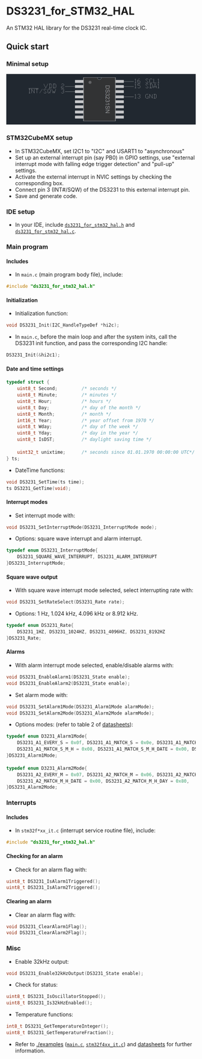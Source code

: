 # DS3231_for_STM32_HAL
An STM32 HAL library for the DS3231 real-time clock IC.

## Quick start
### Minimal setup
![Setup](./examples/images/minimal_connections.bmp)

### STM32CubeMX setup
* In STM32CubeMX, set I2C1 to "I2C" and USART1 to "asynchronous"
* Set up an external interrupt pin (say PB0) in GPIO settings, use "external interrupt mode with falling edge trigger detection" and "pull-up" settings.
* Activate the external interrupt in NVIC settings by checking the corresponding box.
* Connect pin 3 (INT#/SQW) of the DS3231 to this external interrupt pin.
* Save and generate code.

### IDE setup
* In your IDE, include [`ds3231_for_stm32_hal.h`](./ds3231_for_stm32_hal.h) and [`ds3231_for_stm32_hal.c`](./ds3231_for_stm32_hal.c).

### Main program
#### Includes
* In `main.c` (main program body file), include:
```c
#include "ds3231_for_stm32_hal.h"
```

#### Initialization
* Initialization function:
```c
void DS3231_Init(I2C_HandleTypeDef *hi2c);
```

* In `main.c`, before the main loop and after the system inits, call the DS3231 init function, and pass the corresponding I2C handle:
 ```c
DS3231_Init(&hi2c1);
 ```
#### Date and time settings
```c
typedef struct {
    uint8_t Second;         /* seconds */
    uint8_t Minute;         /* minutes */
    uint8_t Hour;           /* hours */
    uint8_t Day;            /* day of the month */
    uint8_t Month;          /* month */
    int16_t Year;           /* year offset from 1970 */
    uint8_t Wday;           /* day of the week */
    uint8_t Yday;           /* day in the year */
    uint8_t IsDST;          /* daylight saving time */

    uint32_t unixtime;      /* seconds since 01.01.1970 00:00:00 UTC*/
} ts;
```
* DateTime functions:
```c
void DS3231_SetTime(ts time);
ts DS3231_GetTime(void);
```

#### Interrupt modes
* Set interrupt mode with:
```c
void DS3231_SetInterruptMode(DS3231_InterruptMode mode);
```
* Options: square wave interrupt and alarm interrupt.
```c
typedef enum DS3231_InterruptMode{
    DS3231_SQUARE_WAVE_INTERRUPT, DS3231_ALARM_INTERRUPT
}DS3231_InterruptMode;
```
#### Square wave output
* With square wave interrupt mode selected, select interrupting rate with:
```c
void DS3231_SetRateSelect(DS3231_Rate rate);
```
* Options: 1 Hz, 1.024 kHz, 4.096 kHz or 8.912 kHz.
```c
typedef enum DS3231_Rate{
	DS3231_1HZ, DS3231_1024HZ, DS3231_4096HZ, DS3231_8192HZ
}DS3231_Rate;
```

#### Alarms
* With alarm interrupt mode selected, enable/disable alarms with:
```c
void DS3231_EnableAlarm1(DS3231_State enable);
void DS3231_EnableAlarm2(DS3231_State enable);
```
* Set alarm mode with:
```c
void DS3231_SetAlarm1Mode(DS3231_Alarm1Mode alarmMode);
void DS3231_SetAlarm2Mode(DS3231_Alarm2Mode alarmMode);
```
* Options modes: (refer to table 2 of [datasheets](https://datasheets.maximintegrated.com/en/ds/DS3231.pdf)):
```c
typedef enum D3231_Alarm1Mode{
    DS3231_A1_EVERY_S = 0x0f, DS3231_A1_MATCH_S = 0x0e, DS3231_A1_MATCH_S_M = 0x0c,
    DS3231_A1_MATCH_S_M_H = 0x08, DS3231_A1_MATCH_S_M_H_DATE = 0x00, DS3231_A1_MATCH_S_M_H_DAY = 0x80,
}DS3231_Alarm1Mode;

typedef enum D3231_Alarm2Mode{
    DS3231_A2_EVERY_M = 0x07, DS3231_A2_MATCH_M = 0x06, DS3231_A2_MATCH_M_H = 0x04,
    DS3231_A2_MATCH_M_H_DATE = 0x00, DS3231_A2_MATCH_M_H_DAY = 0x80,
}DS3231_Alarm2Mode;
```

 ### Interrupts
 #### Includes
 * In `stm32f*xx_it.c` (interrupt service routine file), include:
```c
#include "ds3231_for_stm32_hal.h"
```
 #### Checking for an alarm
 * Check for an alarm flag with:
 ```c
uint8_t DS3231_IsAlarm1Triggered();
uint8_t DS3231_IsAlarm2Triggered();
 ```
 #### Clearing an alarm
 * Clear an alarm flag with:
 ```c
 void DS3231_ClearAlarm1Flag();
 void DS3231_ClearAlarm2Flag();
 ```
 
 ### Misc
 * Enable 32kHz output:
 ```c
 void DS3231_Enable32kHzOutput(DS3231_State enable);
```
* Check for status:
```c
uint8_t DS3231_IsOscillatorStopped();
uint8_t DS3231_Is32kHzEnabled();
```
* Temperature functions:
```c
int8_t DS3231_GetTemperatureInteger();
uint8_t DS3231_GetTemperatureFraction();
 ```
* Refer to [./examples](./examples) ([`main.c`](./examples/main.c), [`stm32f4xx_it.c`](./examples/stm32f4xx_it.c)) and [datasheets](https://datasheets.maximintegrated.com/en/ds/DS3231.pdf) for further information.
